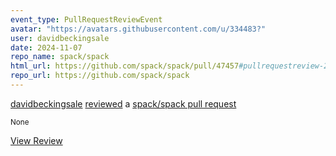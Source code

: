 ```yaml
---
event_type: PullRequestReviewEvent
avatar: "https://avatars.githubusercontent.com/u/334483?"
user: davidbeckingsale
date: 2024-11-07
repo_name: spack/spack
html_url: https://github.com/spack/spack/pull/47457#pullrequestreview-2421742410
repo_url: https://github.com/spack/spack
---
```


<a href='https://github.com/davidbeckingsale' target='_blank'>davidbeckingsale</a> <a href='https://github.com/spack/spack/pull/47457#pullrequestreview-2421742410' target='_blank'>reviewed</a> a <a href='https://github.com/spack/spack/pull/47457' target='_blank'>spack/spack pull request</a>

<small>None</small>

<a href='https://github.com/spack/spack/pull/47457#pullrequestreview-2421742410' target='_blank'>View Review</a>